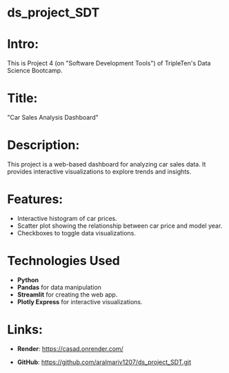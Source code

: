 # ds_project_SDT

# Intro: 
This is Project 4 (on "Software Development Tools") of TripleTen's Data Science Bootcamp.

# Title:
"Car Sales Analysis Dashboard"

# Description:
This project is a web-based dashboard for analyzing car sales data. It provides interactive visualizations to explore trends and insights.

# Features:
- Interactive histogram of car prices.
- Scatter plot showing the relationship between car price and model year.
- Checkboxes to toggle data visualizations.
     
# Technologies Used
- **Python**
- **Pandas** for data manipulation
- **Streamlit** for creating the web app.
- **Plotly Express** for interactive visualizations.

# Links:
- **Render**: https://casad.onrender.com/

- **GitHub**: https://github.com/aralmariv1207/ds_project_SDT.git



